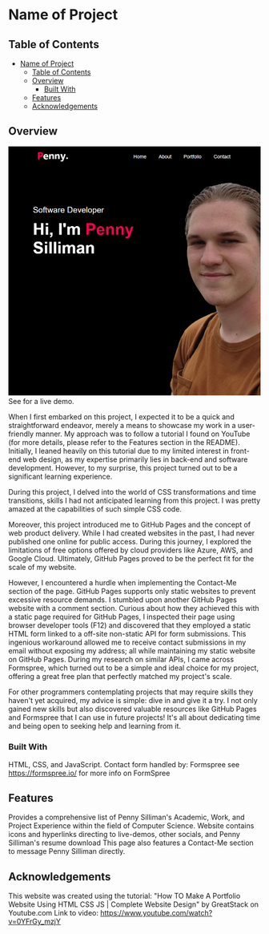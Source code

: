 # Name of Project

## Table of Contents

- [Name of Project](#name-of-project)
  - [Table of Contents](#table-of-contents)
  - [Overview](#overview)
    - [Built With](#built-with)
  - [Features](#features)
  - [Acknowledgements](#acknowledgements)

## Overview
![Alt text](images/screenshot.png)
See <!-- create a demo video and insert link here --> for a live demo.

When I first embarked on this project, I expected it to be a quick and straightforward endeavor, merely a means to showcase my work in a user-friendly manner. My approach was to follow a tutorial I found on YouTube (for more details, please refer to the Features section in the README). Initially, I leaned heavily on this tutorial due to my limited interest in front-end web design, as my expertise primarily lies in back-end and software development. However, to my surprise, this project turned out to be a significant learning experience.

During this project, I delved into the world of CSS transformations and time transitions, skills I had not anticipated learning from this project. I was pretty amazed at the capabilities of such simple CSS code.

Moreover, this project introduced me to GitHub Pages and the concept of web product delivery. While I had created websites in the past, I had never published one online for public access. During this journey, I explored the limitations of free options offered by cloud providers like Azure, AWS, and Google Cloud. Ultimately, GitHub Pages proved to be the perfect fit for the scale of my website.

However, I encountered a hurdle when implementing the Contact-Me section of the page. GitHub Pages supports only static websites to prevent excessive resource demands. I stumbled upon another GitHub Pages website with a comment section. Curious about how they achieved this with a static page required for GitHub Pages, I inspected their page using browser developer tools (F12) and discovered that they employed a static HTML form linked to a off-site non-static API for form submissions. This ingenious workaround allowed me to receive contact submissions in my email without exposing my address; all while maintaining my static website on GitHub Pages. During my research on similar APIs, I came across Formspree, which turned out to be a simple and ideal choice for my project, offering a great free plan that perfectly matched my project's scale.

For other programmers contemplating projects that may require skills they haven't yet acquired, my advice is simple: dive in and give it a try. I not only gained new skills but also discovered valuable resources like GitHub Pages and Formspree that I can use in future projects! It's all about dedicating time and being open to seeking help and learning from it.

### Built With
HTML, CSS, and JavaScript.
Contact form handled by:
Formspree
see https://formspree.io/ for more info on FormSpree

## Features
Provides a comprehensive list of Penny Silliman's Academic, Work, and Project Experience within the field of Computer Science.
Website contains icons and hyperlinks directing to live-demos, other socials, and Penny Silliman's resume download
This page also features a Contact-Me section to message Penny Silliman directly.

## Acknowledgements
This website was created using the tutorial:
"How TO Make A Portfolio Website Using HTML CSS JS | Complete Website Design"
by GreatStack on Youtube.com
Link to video:
https://www.youtube.com/watch?v=0YFrGy_mzjY